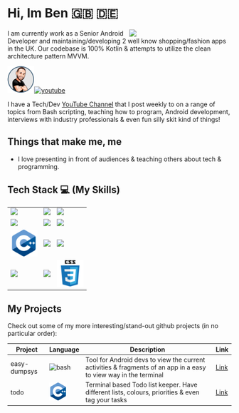 # Hi, Im Ben  :uk: :de:

<img align='right' src="https://media.giphy.com/media/cIn5fTcjnKhStIeAef/giphy.gif" width="230">

I am currently work as a Senior Android Developer and maintaining/developing 2 well know shopping/fashion apps in the UK. Our codebase is 100% Kotlin & attempts to utilize the clean architecture pattern MVVM.

<img src="https://github.com/kardelio/kardelio/blob/master/assets/CartoonHead.png" width="60"><a href="https://youtube.com/benkadel">![youtube](https://www.vectorlogo.zone/logos/youtube/youtube-ar21.svg)</a>

I have a Tech/Dev [YouTube Channel](https://youtube.com/benkadel) that I post weekly to on a range of topics from Bash scripting, teaching how to program, Android development, interviews with industry professionals & even fun silly skit kind of things!

## Things that make me, me

* I love presenting in front of audiences & teaching others about tech & programming.

## Tech Stack :computer: (My Skills)

<table>
<tr>
    <td>
        <img src="https://www.vectorlogo.zone/logos/android/android-ar21.svg">
    </td>
    <td>
        <img src="https://www.vectorlogo.zone/logos/kotlinlang/kotlinlang-ar21.svg">
    </td>
    <td>
        <img src="https://www.vectorlogo.zone/logos/git-scm/git-scm-ar21.svg">
    </td>
</tr>
<tr>
    <td>
        <img src="https://www.vectorlogo.zone/logos/vim/vim-icon.svg">
    </td>
    <td>
        <img src="https://www.vectorlogo.zone/logos/gnu_bash/gnu_bash-ar21.svg">
    </td>
    <td>
        <img src="https://raw.githubusercontent.com/detain/svg-logos/780f25886640cef088af994181646db2f6b1a3f8/svg/terminal-1.svg" width="60">
    </td>
</tr>
<tr>
    <td>
        <img src="https://raw.githubusercontent.com/devicons/devicon/0d6c64dbbf311879f7d563bfc3ccf559f9ed111c/icons/cplusplus/cplusplus-original.svg" width="60">
    </td>
    <td>
        <img src="https://www.vectorlogo.zone/logos/java/java-ar21.svg">
    </td>
    <td>
        <img src="https://www.vectorlogo.zone/logos/nodejs/nodejs-ar21.svg">
    </td>
</tr>
<tr>
    <td>
        <img src="https://www.vectorlogo.zone/logos/w3_html5/w3_html5-ar21.svg">
    </td>
    <td>
        <img src="https://raw.githubusercontent.com/detain/svg-logos/780f25886640cef088af994181646db2f6b1a3f8/svg/javascript.svg" width="60">
    </td>
    <td>
        <img src="https://raw.githubusercontent.com/devicons/devicon/0d6c64dbbf311879f7d563bfc3ccf559f9ed111c/icons/css3/css3-original-wordmark.svg" width="60">
    </td>
</tr>
</table>

## My Projects

Check out some of my more interesting/stand-out github projects (in no particular order):

| Project | Language | Description | Link |
| --- | --- | --- | --- |
| easy-dumpsys | ![bash](https://www.vectorlogo.zone/logos/gnu_bash/gnu_bash-ar21.svg) | Tool for Android devs to view the current activities & fragments of an app in a easy to view way in the terminal | [Link](https://github.com/kardelio/easy-dumpsys) |
| todo | <img src="https://raw.githubusercontent.com/devicons/devicon/0d6c64dbbf311879f7d563bfc3ccf559f9ed111c/icons/cplusplus/cplusplus-original.svg" width="40"> | Terminal based Todo list keeper. Have different lists, colours, priorities & even tag your tasks | [Link](https://github.com/kardelio/todo) |
